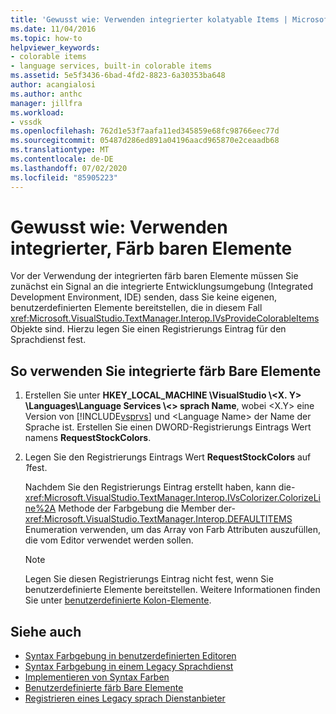 ```yaml
---
title: 'Gewusst wie: Verwenden integrierter kolatyable Items | Microsoft-Dokumentation'
ms.date: 11/04/2016
ms.topic: how-to
helpviewer_keywords:
- colorable items
- language services, built-in colorable items
ms.assetid: 5e5f3436-6bad-4fd2-8823-6a30353ba648
author: acangialosi
ms.author: anthc
manager: jillfra
ms.workload:
- vssdk
ms.openlocfilehash: 762d1e53f7aafa11ed345859e68fc98766eec77d
ms.sourcegitcommit: 05487d286ed891a04196aacd965870e2ceaadb68
ms.translationtype: MT
ms.contentlocale: de-DE
ms.lasthandoff: 07/02/2020
ms.locfileid: "85905223"
---
```

# <a name="how-to-use-built-in-colorable-items"></a>Gewusst wie: Verwenden integrierter, Färb baren Elemente
Vor der Verwendung der integrierten färb baren Elemente müssen Sie zunächst ein Signal an die integrierte Entwicklungsumgebung (Integrated Development Environment, IDE) senden, dass Sie keine eigenen, benutzerdefinierten Elemente bereitstellen, die in diesem Fall <xref:Microsoft.VisualStudio.TextManager.Interop.IVsProvideColorableItems> Objekte sind. Hierzu legen Sie einen Registrierungs Eintrag für den Sprachdienst fest.

## <a name="to-use-built-in-colorable-items"></a>So verwenden Sie integrierte färb Bare Elemente

1. Erstellen Sie unter **HKEY_LOCAL_MACHINE \VisualStudio \\<X. Y> \Languages\Language Services \\<\> sprach Name**, wobei \<X.Y> eine Version von [!INCLUDE[vsprvs](../../code-quality/includes/vsprvs_md.md)] und \<Language Name> der Name der Sprache ist. Erstellen Sie einen DWORD-Registrierungs Eintrags Wert namens **RequestStockColors**.

2. Legen Sie den Registrierungs Eintrags Wert **RequestStockColors** auf *1*fest.

    Nachdem Sie den Registrierungs Eintrag erstellt haben, kann die- <xref:Microsoft.VisualStudio.TextManager.Interop.IVsColorizer.ColorizeLine%2A> Methode der Farbgebung die Member der- <xref:Microsoft.VisualStudio.TextManager.Interop.DEFAULTITEMS> Enumeration verwenden, um das Array von Farb Attributen auszufüllen, die vom Editor verwendet werden sollen.

   > [!NOTE]
   > Legen Sie diesen Registrierungs Eintrag nicht fest, wenn Sie benutzerdefinierte Elemente bereitstellen. Weitere Informationen finden Sie unter [benutzerdefinierte Kolon-Elemente](../../extensibility/internals/custom-colorable-items.md).

## <a name="see-also"></a>Siehe auch
- [Syntax Farbgebung in benutzerdefinierten Editoren](../../extensibility/syntax-coloring-in-custom-editors.md)
- [Syntax Farbgebung in einem Legacy Sprachdienst](../../extensibility/internals/syntax-coloring-in-a-legacy-language-service.md)
- [Implementieren von Syntax Farben](../../extensibility/internals/implementing-syntax-coloring.md)
- [Benutzerdefinierte färb Bare Elemente](../../extensibility/internals/custom-colorable-items.md)
- [Registrieren eines Legacy sprach Dienstanbieter](../../extensibility/internals/registering-a-legacy-language-service2.md)
